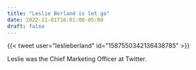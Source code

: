```yaml
---
title: "Leslie Berland is let go"
date: 2022-11-01T16:01:00-05:00
draft: false
---
```

{{< tweet user="leslieberland" id="1587550342136438785" >}}
<!--more-->

Leslie was the Chief Marketing Officer at Twitter.
